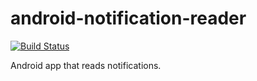 # android-notification-reader

[![Build Status](https://travis-ci.org/MakinGiants/android-notification-reader.svg?branch=develop)](https://travis-ci.org/MakinGiants/android-notification-reader)

Android app that reads notifications.